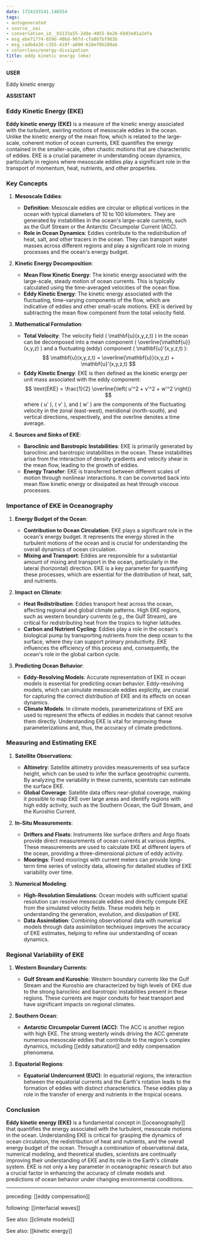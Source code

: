 ```yaml
---
date: 1724193141.146554
tags:
- autogenerated
- source__oai
- conversation_id__b5133a55-2d8e-4055-8e26-6b03e01a24fa
- msg_ebe71774-659d-40bd-96fd-cfa867bf963b
- msg_cadb4a38-c355-419f-a690-618ef0b280ab
- colorclass/energy-dissipation
title: eddy kinetic energy (eke)
---
```


**USER**

Eddy kinetic energy


**ASSISTANT**

### Eddy Kinetic Energy (EKE)

**Eddy kinetic energy (EKE)** is a measure of the kinetic energy associated with the turbulent, swirling motions of mesoscale eddies in the ocean. Unlike the kinetic energy of the mean flow, which is related to the large-scale, coherent motion of ocean currents, EKE quantifies the energy contained in the smaller-scale, often chaotic motions that are characteristic of eddies. EKE is a crucial parameter in understanding ocean dynamics, particularly in regions where mesoscale eddies play a significant role in the transport of momentum, heat, nutrients, and other properties.

### Key Concepts

1. **Mesoscale Eddies**:
   - **Definition**: Mesoscale eddies are circular or elliptical vortices in the ocean with typical diameters of 10 to 100 kilometers. They are generated by instabilities in the ocean's large-scale currents, such as the Gulf Stream or the Antarctic Circumpolar Current (ACC).
   - **Role in Ocean Dynamics**: Eddies contribute to the redistribution of heat, salt, and other tracers in the ocean. They can transport water masses across different regions and play a significant role in mixing processes and the ocean's energy budget.

2. **Kinetic Energy Decomposition**:
   - **Mean Flow Kinetic Energy**: The kinetic energy associated with the large-scale, steady motion of ocean currents. This is typically calculated using the time-averaged velocities of the ocean flow.
   - **Eddy Kinetic Energy**: The kinetic energy associated with the fluctuating, time-varying components of the flow, which are indicative of eddies and other small-scale motions. EKE is derived by subtracting the mean flow component from the total velocity field.

3. **Mathematical Formulation**:
   - **Total Velocity**: The velocity field \( \mathbf{u}(x,y,z,t) \) in the ocean can be decomposed into a mean component \( \overline{\mathbf{u}}(x,y,z) \) and a fluctuating (eddy) component \( \mathbf{u}'(x,y,z,t) \):
     $$
     \mathbf{u}(x,y,z,t) = \overline{\mathbf{u}}(x,y,z) + \mathbf{u}'(x,y,z,t)
     $$
   - **Eddy Kinetic Energy**: EKE is then defined as the kinetic energy per unit mass associated with the eddy component:
     $$
     \text{EKE} = \frac{1}{2} \overline{\left( u'^2 + v'^2 + w'^2 \right)}
     $$
     where \( u' \), \( v' \), and \( w' \) are the components of the fluctuating velocity in the zonal (east-west), meridional (north-south), and vertical directions, respectively, and the overline denotes a time average.

4. **Sources and Sinks of EKE**:
   - **Baroclinic and Barotropic Instabilities**: EKE is primarily generated by baroclinic and barotropic instabilities in the ocean. These instabilities arise from the interaction of density gradients and velocity shear in the mean flow, leading to the growth of eddies.
   - **Energy Transfer**: EKE is transferred between different scales of motion through nonlinear interactions. It can be converted back into mean flow kinetic energy or dissipated as heat through viscous processes.

### Importance of EKE in Oceanography

1. **Energy Budget of the Ocean**:
   - **Contribution to Ocean Circulation**: EKE plays a significant role in the ocean's energy budget. It represents the energy stored in the turbulent motions of the ocean and is crucial for understanding the overall dynamics of ocean circulation.
   - **Mixing and Transport**: Eddies are responsible for a substantial amount of mixing and transport in the ocean, particularly in the lateral (horizontal) direction. EKE is a key parameter for quantifying these processes, which are essential for the distribution of heat, salt, and nutrients.

2. **Impact on Climate**:
   - **Heat Redistribution**: Eddies transport heat across the ocean, affecting regional and global climate patterns. High EKE regions, such as western boundary currents (e.g., the Gulf Stream), are critical for redistributing heat from the tropics to higher latitudes.
   - **Carbon and Nutrient Cycling**: Eddies play a role in the ocean's biological pump by transporting nutrients from the deep ocean to the surface, where they can support primary productivity. EKE influences the efficiency of this process and, consequently, the ocean's role in the global carbon cycle.

3. **Predicting Ocean Behavior**:
   - **Eddy-Resolving Models**: Accurate representation of EKE in ocean models is essential for predicting ocean behavior. Eddy-resolving models, which can simulate mesoscale eddies explicitly, are crucial for capturing the correct distribution of EKE and its effects on ocean dynamics.
   - **Climate Models**: In climate models, parameterizations of EKE are used to represent the effects of eddies in models that cannot resolve them directly. Understanding EKE is vital for improving these parameterizations and, thus, the accuracy of climate predictions.

### Measuring and Estimating EKE

1. **Satellite Observations**:
   - **Altimetry**: Satellite altimetry provides measurements of sea surface height, which can be used to infer the surface geostrophic currents. By analyzing the variability in these currents, scientists can estimate the surface EKE.
   - **Global Coverage**: Satellite data offers near-global coverage, making it possible to map EKE over large areas and identify regions with high eddy activity, such as the Southern Ocean, the Gulf Stream, and the Kuroshio Current.

2. **In-Situ Measurements**:
   - **Drifters and Floats**: Instruments like surface drifters and Argo floats provide direct measurements of ocean currents at various depths. These measurements are used to calculate EKE at different layers of the ocean, providing a three-dimensional picture of eddy activity.
   - **Moorings**: Fixed moorings with current meters can provide long-term time series of velocity data, allowing for detailed studies of EKE variability over time.

3. **Numerical Modeling**:
   - **High-Resolution Simulations**: Ocean models with sufficient spatial resolution can resolve mesoscale eddies and directly compute EKE from the simulated velocity fields. These models help in understanding the generation, evolution, and dissipation of EKE.
   - **Data Assimilation**: Combining observational data with numerical models through data assimilation techniques improves the accuracy of EKE estimates, helping to refine our understanding of ocean dynamics.

### Regional Variability of EKE

1. **Western Boundary Currents**:
   - **Gulf Stream and Kuroshio**: Western boundary currents like the Gulf Stream and the Kuroshio are characterized by high levels of EKE due to the strong baroclinic and barotropic instabilities present in these regions. These currents are major conduits for heat transport and have significant impacts on regional climates.

2. **Southern Ocean**:
   - **Antarctic Circumpolar Current (ACC)**: The ACC is another region with high EKE. The strong westerly winds driving the ACC generate numerous mesoscale eddies that contribute to the region's complex dynamics, including [[eddy saturation]] and eddy compensation phenomena.

3. **Equatorial Regions**:
   - **Equatorial Undercurrent (EUC)**: In equatorial regions, the interaction between the equatorial currents and the Earth's rotation leads to the formation of eddies with distinct characteristics. These eddies play a role in the transfer of energy and nutrients in the tropical oceans.

### Conclusion

**Eddy kinetic energy (EKE)** is a fundamental concept in [[oceanography]] that quantifies the energy associated with the turbulent, mesoscale motions in the ocean. Understanding EKE is critical for grasping the dynamics of ocean circulation, the redistribution of heat and nutrients, and the overall energy budget of the ocean. Through a combination of observational data, numerical modeling, and theoretical studies, scientists are continually improving their understanding of EKE and its role in the Earth's climate system. EKE is not only a key parameter in oceanographic research but also a crucial factor in enhancing the accuracy of climate models and predictions of ocean behavior under changing environmental conditions.


---

preceding: [[eddy compensation]]  


following: [[interfacial waves]]

See also: [[climate models]]


See also: [[kinetic energy]]